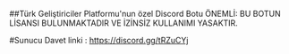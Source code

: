 ##Türk Geliştiriciler Platformu'nun özel Discord Botu 
ÖNEMLİ: BU BOTUN LİSANSI BULUNMAKTADIR VE İZİNSİZ KULLANIMI YASAKTIR.

#Sunucu Davet linki :
https://discord.gg/tRZuCYj
